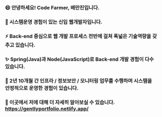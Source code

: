 ### 😄 안녕하세요! Code Farmer, 배만진입니다.
### 🌱 시스템운영 경험이 있는 신입 웹개발자입니다.
### ⚡ Back-end 중심으로 웹 개발 프로세스 전반에 걸쳐 폭넓은 기술역량을 갖추고 있습니다.
### ✨ Spring(Java)과 Node(JavaScript)로 Back-end 개발 경험이 다수 있습니다.
### 👯 2년 10개월 간 인프라 / 정보보안 / 모니터링 업무를 수행하며 시스템을 안정적으로 운영한 경험이 있습니다.
### 💬 이곳에서 저에 대해 더 자세히 알아보실 수 있습니다. https://gentlyportfolio.netlify.app/
